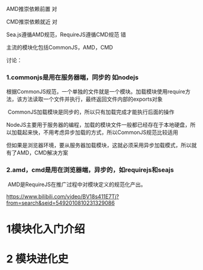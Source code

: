AMD推崇依赖前置  对

CMD推崇依赖就近 对

Sea.js遵循AMD规范，RequireJS遵循CMD规范  错

主流的模块化包括CommonJS，AMD，CMD



讨论：

### 1.commonjs是用在服务器端，同步的 如nodejs

​	根据CommonJS规范，一个单独的文件就是一个模块。加载模块使用require方法，该方法读取一个文件并执行，最终返回文件内部的exports对象

​	CommonJS加载模块是同步的，所以只有加载完成才能执行后面的操作

​	NodeJS主要用于服务器的编程，加载的模块文件一般都已经存在于本地硬盘，所以加载起来快，不用考虑异步加载的方式，所以CommonJS规范比较适用

​	但如果是浏览器环境，要从服务器加载模块，这就必须采用异步加载模式，所以就有了AMD，CMD解决方案

### 2.amd，cmd是用在浏览器端，异步的，如requirejs和seajs

​	AMD是RequireJS在推广过程中对模块定义的规范化产出。

https://www.bilibili.com/video/BV18s411E7Tj?from=search&seid=5492010810231329086

# 1模块化入门介绍



# 2 模块进化史



























